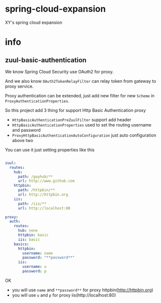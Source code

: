 # spring-cloud-expansion

XY's spring cloud expansion


# info




## zuul-basic-authentication

We know Spring Cloud Security use OAuth2 for proxy.

And we also know ```OAuth2TokenRelayFilter``` can relay token from gateway to proxy service.

Proxy authentication can be extended, 
just add new filter for new `Scheme` in ```ProxyAuthenticationProperties```.

So this project add 3 thing for support Http Basic Authentication proxy

- ```HttpBasicAuthenticationPreZuulFilter``` support add header
- ```HttpBasicAuthenticationProperties``` used to set the routing username and password
- ```ProxyHttpBasicAuthenticationAutoConfiguration``` just auto configuration above two

You can use it just setting properties like this

```yaml

zuul:
  routes:
    hub:
      path: /gayhub/**
      url: http://www.github.com
    httpbin:
      path: /httpbin/**
      url: http://httpbin.org
    iis:
      path: /iis/**
      url: http://localhost:80

proxy:
  auth:
    routes:
      hub: none
      httpbin: basic
      iis: basic
    basics:
      httpbin:
        username: name
        password: "**password**"
      iis:
        username: u
        password: p

```

OK
- you will use `name` and `**password**` for proxy httpbin(http://httpbin.org)
- you will use `u` and `p` for proxy iis(http://localhost:80)

